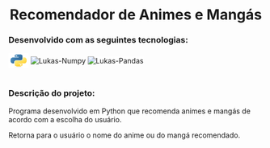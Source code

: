 <h1 align="center">Recomendador de Animes e Mangás</h1>
<div style="display inline_block">
    <h3>Desenvolvido com as seguintes tecnologias:</h1>
    <img align="center" alt="Lukas-Python" height="30" width="40" src="https://raw.githubusercontent.com/devicons/devicon/master/icons/python/python-original.svg">
    <img align="center" alt="Lukas-Numpy" height="30" width="40" src="https://cdn.jsdelivr.net/gh/devicons/devicon/icons/numpy/numpy-original.svg"/>
    <img align="center" style="background-color:white" alt="Lukas-Pandas" height="30" width="40" src="https://pandas.pydata.org/static/img/pandas.svg"/>
</div>
<br>
<div>
    <h3>Descrição do projeto:</h3>
    <p>Programa desenvolvido em Python que recomenda animes e mangás de acordo com a escolha do usuário.</p>
    <p>Retorna para o usuário o nome do anime ou do mangá recomendado.</p>
</div>


